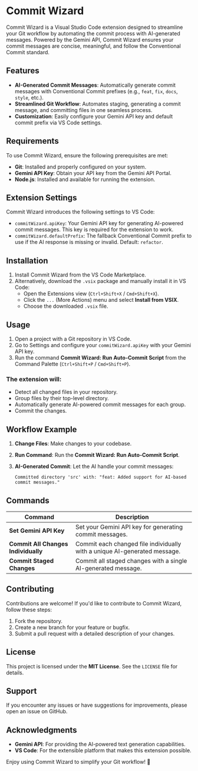 # Commit Wizard

Commit Wizard is a Visual Studio Code extension designed to streamline your Git workflow by automating the commit process with AI-generated messages. Powered by the Gemini API, Commit Wizard ensures your commit messages are concise, meaningful, and follow the Conventional Commit standard.

## Features

- **AI-Generated Commit Messages**: Automatically generate commit messages with Conventional Commit prefixes (e.g., `feat`, `fix`, `docs`, `style`, etc.).
- **Streamlined Git Workflow**: Automates staging, generating a commit message, and committing files in one seamless process.
- **Customization**: Easily configure your Gemini API key and default commit prefix via VS Code settings.

## Requirements

To use Commit Wizard, ensure the following prerequisites are met:

- **Git**: Installed and properly configured on your system.
- **Gemini API Key**: Obtain your API key from the Gemini API Portal.
- **Node.js**: Installed and available for running the extension.

## Extension Settings

Commit Wizard introduces the following settings to VS Code:

- `commitWizard.apiKey`: Your Gemini API key for generating AI-powered commit messages. This key is required for the extension to work.
- `commitWizard.defaultPrefix`: The fallback Conventional Commit prefix to use if the AI response is missing or invalid. Default: `refactor`.

## Installation

1. Install Commit Wizard from the VS Code Marketplace.
2. Alternatively, download the `.vsix` package and manually install it in VS Code:
   - Open the Extensions view (`Ctrl+Shift+X` / `Cmd+Shift+X`).
   - Click the `...` (More Actions) menu and select **Install from VSIX**.
   - Choose the downloaded `.vsix` file.

## Usage

1. Open a project with a Git repository in VS Code.
2. Go to Settings and configure your `commitWizard.apiKey` with your Gemini API key.
3. Run the command **Commit Wizard: Run Auto-Commit Script** from the Command Palette (`Ctrl+Shift+P` / `Cmd+Shift+P`).

### The extension will:

- Detect all changed files in your repository.
- Group files by their top-level directory.
- Automatically generate AI-powered commit messages for each group.
- Commit the changes.

## Workflow Example

1. **Change Files**: Make changes to your codebase.
2. **Run Command**: Run the **Commit Wizard: Run Auto-Commit Script**.
3. **AI-Generated Commit**: Let the AI handle your commit messages:

   ```plaintext
   Committed directory 'src' with: "feat: Added support for AI-based commit messages."
   ```

## Commands

| Command                             | Description                                                               |
| ----------------------------------- | ------------------------------------------------------------------------- |
| **Set Gemini API Key**              | Set your Gemini API key for generating commit messages.                   |
| **Commit All Changes Individually** | Commit each changed file individually with a unique AI-generated message. |
| **Commit Staged Changes**           | Commit all staged changes with a single AI-generated message.             |

## Contributing

Contributions are welcome! If you'd like to contribute to Commit Wizard, follow these steps:

1. Fork the repository.
2. Create a new branch for your feature or bugfix.
3. Submit a pull request with a detailed description of your changes.

## License

This project is licensed under the **MIT License**. See the `LICENSE` file for details.

## Support

If you encounter any issues or have suggestions for improvements, please open an issue on GitHub.

## Acknowledgments

- **Gemini API**: For providing the AI-powered text generation capabilities.
- **VS Code**: For the extensible platform that makes this extension possible.

Enjoy using Commit Wizard to simplify your Git workflow! 🚀

